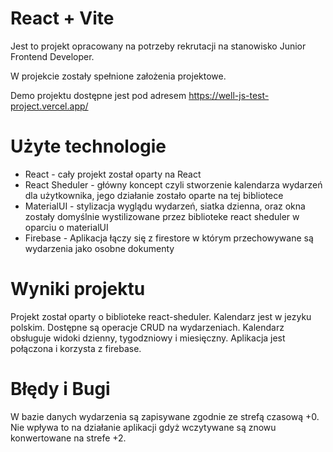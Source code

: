 # React + Vite

Jest to projekt opracowany na potrzeby rekrutacji na stanowisko Junior Frontend Developer.

W projekcie zostały spełnione założenia projektowe.

Demo projektu dostępne jest pod adresem https://well-js-test-project.vercel.app/

# Użyte technologie

- React - cały projekt został oparty na React
- React Sheduler - główny koncept czyli stworzenie kalendarza wydarzeń dla użytkownika, jego działanie zostało oparte na tej bibliotece
- MaterialUI - stylizacja wyglądu wydarzeń, siatka dzienna, oraz okna zostały domyślnie wystilizowane przez biblioteke react sheduler w oparciu o materialUI
- Firebase - Aplikacja łączy się z firestore w którym przechowywane są wydarzenia jako osobne dokumenty

# Wyniki projektu

Projekt został oparty o biblioteke react-sheduler.
Kalendarz jest w jezyku polskim.
Dostępne są operacje CRUD na wydarzeniach.
Kalendarz obsługuje widoki dzienny, tygodzniowy i miesięczny.
Aplikacja jest połączona i korzysta z firebase.

# Błędy i Bugi

W bazie danych wydarzenia są zapisywane zgodnie ze strefą czasową +0.
Nie wpływa to na działanie aplikacji gdyż wczytywane są znowu konwertowane na strefe +2.
